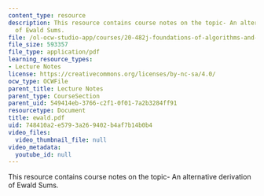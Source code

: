 ```yaml
---
content_type: resource
description: This resource contains course notes on the topic- An alternative derivation
  of Ewald Sums.
file: /ol-ocw-studio-app/courses/20-482j-foundations-of-algorithms-and-computational-techniques-in-systems-biology-spring-2006/748410a2e5793a269402b4af7b14b0b4_ewald.pdf
file_size: 593357
file_type: application/pdf
learning_resource_types:
- Lecture Notes
license: https://creativecommons.org/licenses/by-nc-sa/4.0/
ocw_type: OCWFile
parent_title: Lecture Notes
parent_type: CourseSection
parent_uid: 549414eb-3766-c2f1-0f01-7a2b3284ff91
resourcetype: Document
title: ewald.pdf
uid: 748410a2-e579-3a26-9402-b4af7b14b0b4
video_files:
  video_thumbnail_file: null
video_metadata:
  youtube_id: null
---
```

This resource contains course notes on the topic- An alternative derivation of Ewald Sums.